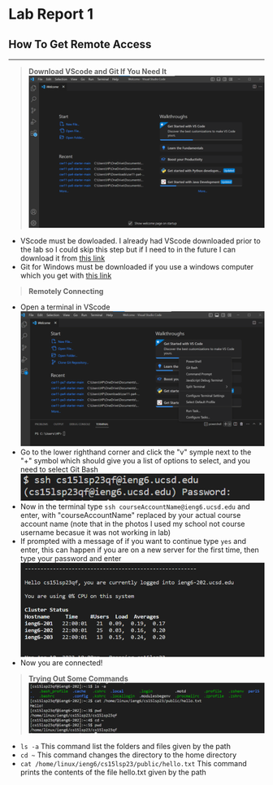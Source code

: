 # **Lab Report 1**
## How To Get Remote Access
---
> **Download VScode and Git If You Need It**
![Image](VsCodeDownloadImage.png)
- VScode must be dowloaded. I already had VScode downloaded prior to the lab so I could skip this step but if I need to in the future I can download it from [this link](https://code.visualstudio.com/)
- Git for Windows must be downloaded if you use a windows computer which you get with [this link](https://gitforwindows.org/)

> **Remotely Connecting**
- Open a terminal in VScode
![Image](GitBashImage.png)
- Go to the lower righthand corner and click the "v" symple next to the "+" symbol which should give you a list of options to select, and you need to select Git Bash
![Image](loginPhoto.png)
- Now in the terminal type `ssh courseAccountName@ieng6.ucsd.edu` and enter, with "courseAccountName" replaced by your actual course account name (note that in the photos I used my school not course username becasue it was not working in lab)
- If prompted with a message of if you want to continue type `yes` and enter, this can happen if you are on a new server for the first time, then type your password and enter
![Image](loggedIn.png)
- Now you are connected!

> **Trying Out Some Commands**
![Image](tryingCommands1.png)
- `ls -a` This command list the folders and files given by the path
- `cd ~` This command changes the directory to the home directory
- `cat /home/linux/ieng6/cs15lsp23/public/hello.txt` This command prints the contents of the file hello.txt given by the path
